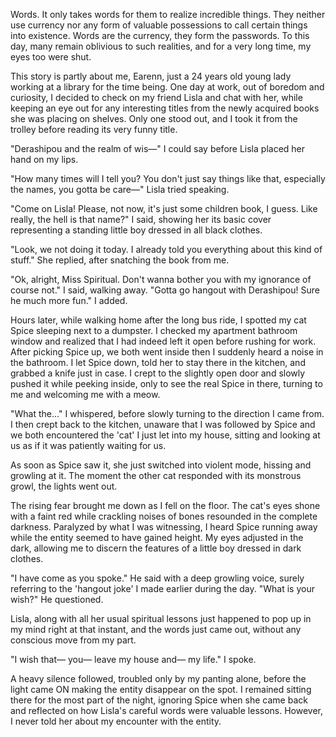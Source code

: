 Words. It only takes words for them to realize incredible things. They neither use currency nor any form of valuable possessions to call certain things into existence. Words are the currency, they form the passwords. To this day, many remain oblivious to such realities, and for a very long time, my eyes too were shut.

This story is partly about me, Earenn, just a 24 years old young lady working at a library for the time being. One day at work, out of boredom and curiosity, I decided to check on my friend Lisla and chat with her, while keeping an eye out for any interesting titles from the newly acquired books she was placing on shelves. Only one stood out, and I took it from the trolley before reading its very funny title.

"Derashipou and the realm of wis—" I could say before Lisla placed her hand on my lips.

"How many times will I tell you? You don't just say things like that, especially the names, you gotta be care—" Lisla tried speaking.

"Come on Lisla! Please, not now, it's just some children book, I guess. Like really, the hell is that name?" I said, showing her its basic cover representing a standing little boy dressed in all black clothes.

"Look, we not doing it today. I already told you everything about this kind of stuff." She replied, after snatching the book from me.

"Ok, alright, Miss Spiritual. Don't wanna bother you with my ignorance of course not." I said, walking away. "Gotta go hangout with Derashipou! Sure he much more fun." I added.

Hours later, while walking home after the long bus ride, I spotted my cat Spice sleeping next to a dumpster. I checked my apartment bathroom window and realized that I had indeed left it open before rushing for work. After picking Spice up, we both went inside then I suddenly heard a noise in the bathroom. I let Spice down, told her to stay there in the kitchen, and grabbed a knife just in case. I crept to the slightly open door and slowly pushed it while peeking inside, only to see the real Spice in there, turning to me and welcoming me with a meow.

"What the..." I whispered, before slowly turning to the direction I came from. I then crept back to the kitchen, unaware that I was followed by Spice and we both encountered the 'cat' I just let into my house, sitting and looking at us as if it was patiently waiting for us.

As soon as Spice saw it, she just switched into violent mode, hissing and growling at it. The moment the other cat responded with its monstrous growl, the lights went out.

The rising fear brought me down as I fell on the floor. The cat's eyes shone with a faint red while crackling noises of bones resounded in the complete darkness. Paralyzed by what I was witnessing, I heard Spice running away while the entity seemed to have gained height. My eyes adjusted in the dark, allowing me to discern the features of a little boy dressed in dark clothes.

"I have come as you spoke." He said with a deep growling voice, surely referring to the 'hangout joke' I made earlier during the day. "What is your wish?" He questioned.

Lisla, along with all her usual spiritual lessons just happened to pop up in my mind right at that instant, and the words just came out, without any conscious move from my part.

"I wish that— you— leave my house and— my life." I spoke.

A heavy silence followed, troubled only by my panting alone, before the light came ON making the entity disappear on the spot. I remained sitting there for the most part of the night, ignoring Spice when she came back and reflected on how Lisla's careful words were valuable lessons. However, I never told her about my encounter with the entity.